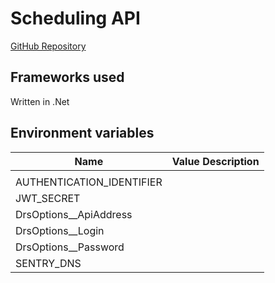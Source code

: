 # Scheduling API

<a class="badge badge--secondary" href="https://github.com/City-of-Lincoln-Council/HousingRepairsSchedulingApi">GitHub Repository</a>

## Frameworks used

Written in .Net

## Environment variables
| Name | Value Description |
|---------------------------| --------------------------------|
|   |   |
| AUTHENTICATION_IDENTIFIER |  |
| JWT_SECRET |  |
| DrsOptions__ApiAddress |  |
| DrsOptions__Login |  |
| DrsOptions__Password |  |
| SENTRY_DNS |  |
